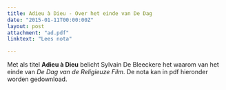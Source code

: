 ```yaml
---
title: Adieu à Dieu - Over het einde van De Dag
date: "2015-01-11T00:00:00Z"
layout: post
attachment: "ad.pdf"
linktext: "Lees nota"

---
```

Met als titel **Adieu à Dieu** belicht Sylvain De Bleeckere het waarom van het einde van _De Dag van de Religieuze Film_.
De nota kan in pdf hieronder worden gedownload. 


